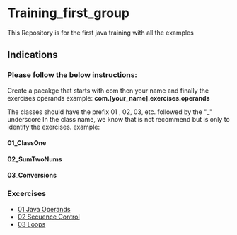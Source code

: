 # Training_first_group
This Repository is for the first java training with all the examples

## Indications

### Please follow the below instructions: 
Create a pacakge that starts with com then your name and finally the exercises operands
example: 
  **com.[your_name].exercises.operands**

The classes should have the prefix 01 , 02, 03, etc. followed by the "_" underscore In the class name, we know that is not recommend but is only to identify the exercises.
example:
  #### 01_ClassOne
  #### 02_SumTwoNums
  #### 03_Conversions
  
### Excercises

- [01 Java Operands](https://github.com/CesarPasillas/Training_first_group/blob/main/exercises/01_java_operands.md)
- [02 Secuence Control](https://github.com/CesarPasillas/Training_first_group/blob/main/exercises/02_secuence_control.md)
- [03 Loops](https://github.com/CesarPasillas/Training_first_group/blob/main/exercises/03_Loops.md)
